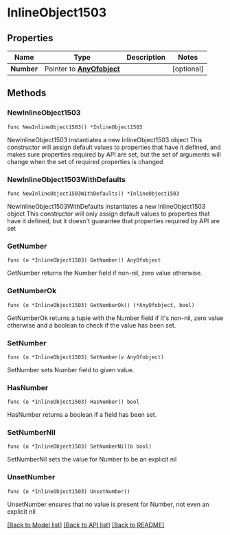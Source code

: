 # InlineObject1503

## Properties

Name | Type | Description | Notes
------------ | ------------- | ------------- | -------------
**Number** | Pointer to [**AnyOfobject**](anyOf&lt;object&gt;.md) |  | [optional] 

## Methods

### NewInlineObject1503

`func NewInlineObject1503() *InlineObject1503`

NewInlineObject1503 instantiates a new InlineObject1503 object
This constructor will assign default values to properties that have it defined,
and makes sure properties required by API are set, but the set of arguments
will change when the set of required properties is changed

### NewInlineObject1503WithDefaults

`func NewInlineObject1503WithDefaults() *InlineObject1503`

NewInlineObject1503WithDefaults instantiates a new InlineObject1503 object
This constructor will only assign default values to properties that have it defined,
but it doesn't guarantee that properties required by API are set

### GetNumber

`func (o *InlineObject1503) GetNumber() AnyOfobject`

GetNumber returns the Number field if non-nil, zero value otherwise.

### GetNumberOk

`func (o *InlineObject1503) GetNumberOk() (*AnyOfobject, bool)`

GetNumberOk returns a tuple with the Number field if it's non-nil, zero value otherwise
and a boolean to check if the value has been set.

### SetNumber

`func (o *InlineObject1503) SetNumber(v AnyOfobject)`

SetNumber sets Number field to given value.

### HasNumber

`func (o *InlineObject1503) HasNumber() bool`

HasNumber returns a boolean if a field has been set.

### SetNumberNil

`func (o *InlineObject1503) SetNumberNil(b bool)`

 SetNumberNil sets the value for Number to be an explicit nil

### UnsetNumber
`func (o *InlineObject1503) UnsetNumber()`

UnsetNumber ensures that no value is present for Number, not even an explicit nil

[[Back to Model list]](../README.md#documentation-for-models) [[Back to API list]](../README.md#documentation-for-api-endpoints) [[Back to README]](../README.md)



